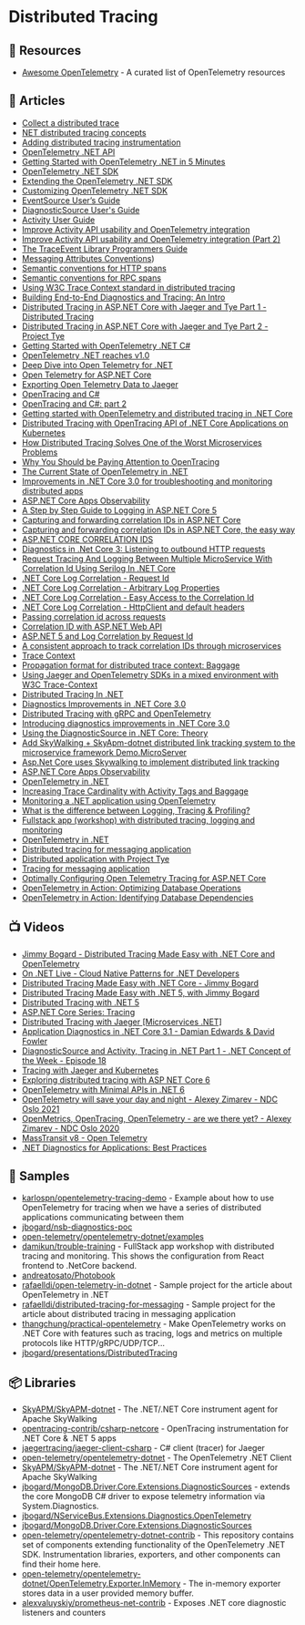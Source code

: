 # Distributed Tracing

## 📘 Resources
- [Awesome OpenTelemetry](https://github.com/magsther/awesome-opentelemetry) - A curated list of OpenTelemetry resources

## 📕 Articles
- [Collect a distributed trace](https://docs.microsoft.com/en-us/dotnet/core/diagnostics/distributed-tracing-collection-walkthroughs)
- [NET distributed tracing concepts](https://docs.microsoft.com/en-us/dotnet/core/diagnostics/distributed-tracing-concepts)
- [Adding distributed tracing instrumentation](https://docs.microsoft.com/en-us/dotnet/core/diagnostics/distributed-tracing-instrumentation-walkthroughs)
- [OpenTelemetry .NET API](https://github.com/open-telemetry/opentelemetry-dotnet/blob/main/src/OpenTelemetry.Api/README.md)
- [Getting Started with OpenTelemetry .NET in 5 Minutes](https://github.com/open-telemetry/opentelemetry-dotnet/tree/main/docs/trace/getting-started)
- [OpenTelemetry .NET SDK](https://github.com/open-telemetry/opentelemetry-dotnet/tree/main/src/OpenTelemetry)
- [Extending the OpenTelemetry .NET SDK](https://github.com/open-telemetry/opentelemetry-dotnet/blob/main/docs/trace/extending-the-sdk/README.md)
- [Customizing OpenTelemetry .NET SDK](https://github.com/open-telemetry/opentelemetry-dotnet/blob/main/docs/trace/customizing-the-sdk/README.md)
- [EventSource User’s Guide](https://github.com/microsoft/dotnet-samples/blob/master/Microsoft.Diagnostics.Tracing/EventSource/docs/EventSource.md)
- [DiagnosticSource User's Guide](https://github.com/dotnet/corefx/blob/master/src/System.Diagnostics.DiagnosticSource/src/DiagnosticSourceUsersGuide.md)
- [Activity User Guide](https://github.com/dotnet/corefx/blob/master/src/System.Diagnostics.DiagnosticSource/src/ActivityUserGuide.md)
- [Improve Activity API usability and OpenTelemetry integration](https://github.com/dotnet/designs/blob/main/accepted/2020/diagnostics/activity-improvements.md)
- [Improve Activity API usability and OpenTelemetry integration (Part 2)](https://github.com/dotnet/designs/blob/main/accepted/2020/diagnostics/activity-improvements-2.md)
- [The TraceEvent Library Programmers Guide](https://github.com/microsoft/dotnet-samples/blob/master/Microsoft.Diagnostics.Tracing/TraceEvent/docs/TraceEvent.md)
- [Messaging Attributes Conventions](https://github.com/open-telemetry/opentelemetry-specification/blob/main/specification/trace/semantic_conventions/messaging.md#messaging-attributes))
- [Semantic conventions for HTTP spans](https://github.com/open-telemetry/opentelemetry-specification/blob/main/specification/trace/semantic_conventions/http.md)
- [Semantic conventions for RPC spans](https://github.com/open-telemetry/opentelemetry-specification/blob/main/specification/trace/semantic_conventions/rpc.md)
- [Using W3C Trace Context standard in distributed tracing](https://dev.to/luizhlelis/using-w3c-trace-context-standard-in-distributed-tracing-3743)
- [Building End-to-End Diagnostics and Tracing: An Intro](https://jimmybogard.com/building-end-to-end-diagnostics-and-tracing-a-primer/)
- [Distributed Tracing in ASP.NET Core with Jaeger and Tye Part 1 - Distributed Tracing](https://thecloudblog.net/post/distributed-tracing-in-asp.net-core-with-jaeger-and-tye-part-1-distributed-tracing/)
- [Distributed Tracing in ASP.NET Core with Jaeger and Tye Part 2 - Project Tye](https://thecloudblog.net/post/distributed-tracing-in-asp.net-core-with-jaeger-and-tye-part-2-project-tye/)
- [Getting Started with OpenTelemetry .NET C#](https://opentelemetry.lightstep.com/csharp/)
- [OpenTelemetry .NET reaches v1.0](https://devblogs.microsoft.com/dotnet/opentelemetry-net-reaches-v1-0/)
- [Deep Dive into Open Telemetry for .NET](https://rehansaeed.com/deep-dive-into-open-telemetry-for-net/)
- [Open Telemetry for ASP.NET Core](https://rehansaeed.com/open-telemetry-for-asp-net-core/)
- [Exporting Open Telemetry Data to Jaeger](https://rehansaeed.com/exporting-open-telemetry-data-to-jaeger/)
- [OpenTracing and C#](https://www.olivercoding.com/2018-12-14-jaeger-csharp/)
- [OpenTracing and C#: part 2](https://www.olivercoding.com/2018-12-30-jaeger-csharp-2/)
- [Getting started with OpenTelemetry and distributed tracing in .NET Core](https://www.mytechramblings.com/posts/getting-started-with-opentelemetry-and-dotnet-core/)
- [Distributed Tracing with OpenTracing API of .NET Core Applications on Kubernetes](https://www.gokhan-gokalp.com/en/distributed-tracing-with-opentracing-api-of-net-core-applications-on-kubernetes/)
- [How Distributed Tracing Solves One of the Worst Microservices Problems](https://petabridge.com/blog/why-use-distributed-tracing/)
- [Why You Should be Paying Attention to OpenTracing](https://petabridge.com/blog/why-use-opentracing/)
- [The Current State of OpenTelemetry in .NET](https://petabridge.com/blog/state-opentelemetry-dotnet/)
- [Improvements in .NET Core 3.0 for troubleshooting and monitoring distributed apps](https://devblogs.microsoft.com/aspnet/improvements-in-net-core-3-0-for-troubleshooting-and-monitoring-distributed-apps/)
- [ASP.NET Core Apps Observability](https://devblogs.microsoft.com/aspnet/observability-asp-net-core-apps/#adding-tracing-to-a-net-core-application)
- [A Step by Step Guide to Logging in ASP.NET Core 5](https://www.ezzylearning.net/tutorial/a-step-by-step-guide-to-logging-in-asp-net-core-5)
- [Capturing and forwarding correlation IDs in ASP.NET Core](https://vgaltes.com/post/forwarding-correlation-ids-in-aspnetcore/)
- [Capturing and forwarding correlation IDs in ASP.NET Core, the easy way](https://vgaltes.com/post/forwarding-correlation-ids-in-aspnetcore-version-2/)
- [ASP.NET CORE CORRELATION IDS](https://www.stevejgordon.co.uk/asp-net-core-correlation-ids)
- [Diagnostics in .Net Core 3: Listening to outbound HTTP requests](https://im5tu.io/article/2020/06/diagnostics-in-.net-core-3-listening-to-outbound-http-requests/)
- [Request Tracing And Logging Between Multiple MicroService With Correlation Id Using Serilog In .NET Core](https://www.c-sharpcorner.com/article/logging-and-tracing-in-multiple-microservice-with-correlation-using-net-core/)
- [.NET Core Log Correlation - Request Id](https://www.frakkingsweet.com/net-core-log-correlation-request-id/)
- [.NET Core Log Correlation - Arbitrary Log Properties](https://www.frakkingsweet.com/net-core-log-correlation-arbitrary-log-properties/)
- [.NET Core Log Correlation - Easy Access to the Correlation Id](https://www.frakkingsweet.com/net-core-log-correlation-easy-access-to-headers/)
- [.NET Core Log Correlation - HttpClient and default headers](https://www.frakkingsweet.com/net-core-log-correlation-httpclient-and-default-headers/)
- [Passing correlation id across requests](https://ankitvijay.net/2020/11/24/passing-correlation-id-across-requests/)
- [Correlation ID with ASP.NET Web API](https://mderriey.com/2016/11/18/correlation-id-with-asp-net-web-api/)
- [ASP.NET 5 and Log Correlation by Request Id](https://www.tugberkugurlu.com/archive/asp-net-5-and-log-correlation-by-request-id)
- [A consistent approach to track correlation IDs through microservices](https://theburningmonk.com/2015/05/a-consistent-approach-to-track-correlation-ids-through-microservices/)
- [Trace Context](https://www.w3.org/TR/trace-context)
- [Propagation format for distributed trace context: Baggage](https://w3c.github.io/baggage/)
- [Using Jaeger and OpenTelemetry SDKs in a mixed environment with W3C Trace-Context](https://medium.com/jaegertracing/jaeger-clients-and-w3c-trace-context-c2ce1b9dc390)
- [Distributed Tracing In .NET](https://dashdevs.com/blog/quick-and-efficient-distributed-tracing-in.net/)
- [Diagnostics Improvements in .NET Core 3.0](https://www.youtube.com/watch?v=fkjetdIdcyg)
- [Distributed Tracing with gRPC and OpenTelemetry](https://blog.ladeak.net/posts/grpc-distributed-tracing)
- [Introducing diagnostics improvements in .NET Core 3.0](https://devblogs.microsoft.com/dotnet/introducing-diagnostics-improvements-in-net-core-3-0/)
- [Using the DiagnosticSource in .NET Core: Theory](https://sudonull.com/post/3671-Using-the-DiagnosticSource-in-NET-Core-Theory)
- [Add SkyWalking + SkyApm-dotnet distributed link tracking system to the microservice framework Demo.MicroServer](https://www.programmersought.com/article/76773716203/)
- [Asp.Net Core uses Skywalking to implement distributed link tracking](https://www.programmersought.com/article/64607508135/)
- [ASP.NET Core Apps Observability](https://devblogs.microsoft.com/aspnet/observability-asp-net-core-apps/)
- [OpenTelemetry in .NET](https://lightstep.com/blog/opentelemetry-net-all-you-need-to-know/)
- [Increasing Trace Cardinality with Activity Tags and Baggage](https://jimmybogard.com/increasing-trace-cardinality-with-tags-and-baggage/)
- [Monitoring a .NET application using OpenTelemetry](https://www.meziantou.net/monitoring-a-dotnet-application-using-opentelemetry.htm)
- [What is the difference between Logging, Tracing & Profiling?](https://greeeg.com/issues/differences-between-logging-tracing-profiling)
- [Fullstack app (workshop) with distributed tracing, logging and monitoring](https://dev.to/damikun/fullstack-app-workshop-with-distributed-tracing-and-monitoring-3i45)
- [OpenTelemetry in .NET](https://rafaelldi.blog/posts/open-telemetry-in-dotnet/)
- [Distributed tracing for messaging application](https://rafaelldi.blog/posts/distributed-tracing-for-messaging-application/)
- [Distributed application with Project Tye](https://rafaelldi.blog/posts/distributed-application-with-project-tye/)
- [Tracing for messaging application](https://rafaelldi.blog/posts/tracing-for-messaging-application/)
- [Optimally Configuring Open Telemetry Tracing for ASP.NET Core](https://rehansaeed.com/optimally-configuring-open-telemetry-tracing-for-asp-net-core/)
- [OpenTelemetry in Action: Optimizing Database Operations](https://thecloudblog.net/post/opentelemetry-in-action-optimizing-database-operations/)
- [OpenTelemetry in Action: Identifying Database Dependencies](https://thecloudblog.net/post/opentelemetry-in-action-identifying-database-dependencies/)
## 📺 Videos
- [Jimmy Bogard - Distributed Tracing Made Easy with .NET Core and OpenTelemetry](https://www.youtube.com/watch?v=s9UNr1oEMl4)
- [On .NET Live - Cloud Native Patterns for .NET Developers](https://www.youtube.com/watch?v=PDdHa0ushJ0)
- [Distributed Tracing Made Easy with .NET Core - Jimmy Bogard](https://www.youtube.com/watch?v=kfyCHtqk-Ts)
- [Distributed Tracing Made Easy with .NET 5, with Jimmy Bogard](https://www.youtube.com/watch?v=N0r5NSY3ZIQ)
- [Distributed Tracing with .NET 5](https://www.youtube.com/watch?v=cgfIX9Y7AsQ)
- [ASP.NET Core Series: Tracing](https://www.youtube.com/watch?v=G_C1RGOYZk8)
- [Distributed Tracing with Jaeger [Microservices .NET]](https://www.youtube.com/watch?v=toXFRBtv4fg)
- [Application Diagnostics in .NET Core 3.1 - Damian Edwards & David Fowler](https://www.youtube.com/watch?v=p6CjlnwPhHQ)
- [DiagnosticSource and Activity, Tracing in .NET Part 1 - .NET Concept of the Week - Episode 18](https://www.youtube.com/watch?v=y52l8XR3XK4)
- [Tracing with Jaeger and Kubernetes](https://www.youtube.com/watch?v=FikF0DtxZno)
- [Exploring distributed tracing with ASP NET Core 6](https://www.youtube.com/watch?v=l1_i8p2hVlE)
- [OpenTelemetry with Minimal APIs in .NET 6](https://www.youtube.com/watch?v=djLCqEzf72o)
- [OpenTelemetry will save your day and night - Alexey Zimarev - NDC Oslo 2021](https://www.youtube.com/watch?v=pz4bNmlss3w)
- [OpenMetrics, OpenTracing, OpenTelemetry - are we there yet? - Alexey Zimarev - NDC Oslo 2020](https://www.youtube.com/watch?v=0vl-4OhPyQY)
- [MassTransit v8 - Open Telemetry](https://www.youtube.com/watch?v=WsTYClGrOVI)
- [.NET Diagnostics for Applications: Best Practices](https://www.pluralsight.com/courses/dot-net-diagnostics-applications-best-practices)
## 🚀 Samples
- [karlospn/opentelemetry-tracing-demo](https://github.com/karlospn/opentelemetry-tracing-demo) - Example about how to use OpenTelemetry for tracing when we have a series of distributed applications communicating between them
- [jbogard/nsb-diagnostics-poc](https://github.com/jbogard/nsb-diagnostics-poc)
- [open-telemetry/opentelemetry-dotnet/examples](https://github.com/open-telemetry/opentelemetry-dotnet/tree/main/examples)
- [damikun/trouble-training](https://github.com/damikun/trouble-training) - FullStack app workshop with distributed tracing and monitoring. This shows the configuration from React frontend to .NetCore backend.
- [andreatosato/Photobook](https://github.com/andreatosato/Photobook)
- [rafaelldi/open-telemetry-in-dotnet](https://github.com/rafaelldi/open-telemetry-in-dotnet) - Sample project for the article about OpenTelemetry in .NET
- [rafaelldi/distributed-tracing-for-messaging](https://github.com/rafaelldi/distributed-tracing-for-messaging) - Sample project for the article about distributed tracing in messaging application
- [thangchung/practical-opentelemetry](https://github.com/thangchung/practical-opentelemetry) - Make OpenTelemetry works on .NET Core with features such as tracing, logs and metrics on multiple protocols like HTTP/gRPC/UDP/TCP...
- [jbogard/presentations/DistributedTracing](https://github.com/jbogard/presentations/tree/master/DistributedTracing)

## 📦 Libraries
- [SkyAPM/SkyAPM-dotnet](https://github.com/SkyAPM/SkyAPM-dotnet) - The .NET/.NET Core instrument agent for Apache SkyWalking
- [opentracing-contrib/csharp-netcore](https://github.com/opentracing-contrib/csharp-netcore) - OpenTracing instrumentation for .NET Core & .NET 5 apps
- [jaegertracing/jaeger-client-csharp](https://github.com/jaegertracing/jaeger-client-csharp) - C# client (tracer) for Jaeger
- [open-telemetry/opentelemetry-dotnet](https://github.com/open-telemetry/opentelemetry-dotnet) - The OpenTelemetry .NET Client
- [SkyAPM/SkyAPM-dotnet](https://github.com/SkyAPM/SkyAPM-dotnet) - The .NET/.NET Core instrument agent for Apache SkyWalking
- [jbogard/MongoDB.Driver.Core.Extensions.DiagnosticSources](https://github.com/jbogard/MongoDB.Driver.Core.Extensions.DiagnosticSources) - extends the core MongoDB C# driver to expose telemetry information via System.Diagnostics.
- [jbogard/NServiceBus.Extensions.Diagnostics.OpenTelemetry](https://github.com/jbogard/NServiceBus.Extensions.Diagnostics.OpenTelemetry)
- [jbogard/MongoDB.Driver.Core.Extensions.DiagnosticSources](https://github.com/jbogard/MongoDB.Driver.Core.Extensions.DiagnosticSources)
- [open-telemetry/opentelemetry-dotnet-contrib](https://github.com/open-telemetry/opentelemetry-dotnet-contrib) - This repository contains set of components extending functionality of the OpenTelemetry .NET SDK. Instrumentation libraries, exporters, and other components can find their home here.
- [open-telemetry/opentelemetry-dotnet/OpenTelemetry.Exporter.InMemory](https://github.com/open-telemetry/opentelemetry-dotnet/tree/main/src/OpenTelemetry.Exporter.InMemory) - The in-memory exporter stores data in a user provided memory buffer.
- [alexvaluyskiy/prometheus-net-contrib](https://github.com/alexvaluyskiy/prometheus-net-contrib) - Exposes .NET core diagnostic listeners and counters
